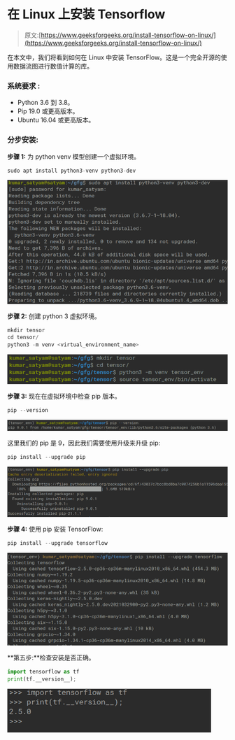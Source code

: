 # 在 Linux 上安装 Tensorflow

> 原文:[https://www.geeksforgeeks.org/install-tensorflow-on-linux/](https://www.geeksforgeeks.org/install-tensorflow-on-linux/)

在本文中，我们将看到如何在 Linux 中安装 TensorFlow。这是一个完全开源的使用数据流图进行数值计算的库。

### **系统**要求 **:**

*   Python 3.6 到 3.8。
*   Pip 19.0 或更高版本。
*   Ubuntu 16.04 或更高版本。

### **分步安装:**

**步骤 1:** 为 python venv 模型创建一个虚拟环境。

```py
sudo apt install python3-venv python3-dev
```

![](img/c4e7ca0b51379b726004e2cc6c039f56.png)

**步骤 2:** 创建 python 3 虚拟环境。

```py
mkdir tensor
cd tensor/
python3 -m venv <virtual_environment_name>
```

![](img/6147404dfdf7e7b87cc477c264c10164.png)

**步骤 3:** 现在在虚拟环境中检查 pip 版本。

```py
pip --version
```

![](img/d5590f894e0f059c03248db84c2bb5f6.png)

这里我们的 pip 是 9，因此我们需要使用升级来升级 pip:

```py
pip install --upgrade pip
```

![](img/d62f9ccf951fe47e39a151273d546f53.png)

**步骤 4:** 使用 pip 安装 TensorFlow:

```py
pip install --upgrade tensorflow
```

![](img/301523e56f47cf0ecd73cd7c863290af.png)

**第五步:**检查安装是否正确。

```py
import tensorflow as tf
print(tf.__version__);
```

![](img/15c2c1a4135b95d4d44ea13c51378703.png)